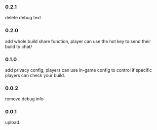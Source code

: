 ### 0.2.1
delete debug text

### 0.2.0
add whole build share function, player can use the hot key to send their build to chat/

### 0.1.0
add privacy config, players can use in-game config to control if specific players can check your build.

### 0.0.2
remove debug info

### 0.0.1
upload.